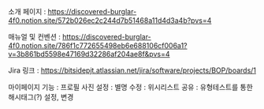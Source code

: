 
소개 페이지 : https://discovered-burglar-4f0.notion.site/572b026ec2c244d7b51468a11d4d3a4b?pvs=4

매뉴얼 및 컨벤션 : https://discovered-burglar-4f0.notion.site/786f1c772655498eb6e688106cf006a1?v=3b861bd5598e47169d32286af204ae8f&pvs=4

Jira 링크 : https://bitsidepjt.atlassian.net/jira/software/projects/BOP/boards/1

마이페이지 기능
: 프로필 사진 설정
: 별명 수정
: 위시리스트 공유
: 유형테스트를 통한 해시태그(?) 설정, 변경
